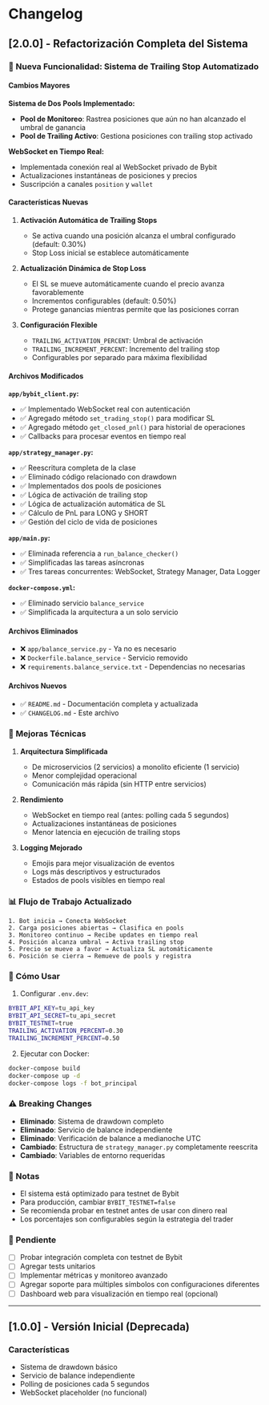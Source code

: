 # Changelog

## [2.0.0] - Refactorización Completa del Sistema

### 🎯 Nueva Funcionalidad: Sistema de Trailing Stop Automatizado

#### Cambios Mayores

**Sistema de Dos Pools Implementado:**
- **Pool de Monitoreo**: Rastrea posiciones que aún no han alcanzado el umbral de ganancia
- **Pool de Trailing Activo**: Gestiona posiciones con trailing stop activado

**WebSocket en Tiempo Real:**
- Implementada conexión real al WebSocket privado de Bybit
- Actualizaciones instantáneas de posiciones y precios
- Suscripción a canales `position` y `wallet`

#### Características Nuevas

1. **Activación Automática de Trailing Stops**
   - Se activa cuando una posición alcanza el umbral configurado (default: 0.30%)
   - Stop Loss inicial se establece automáticamente

2. **Actualización Dinámica de Stop Loss**
   - El SL se mueve automáticamente cuando el precio avanza favorablemente
   - Incrementos configurables (default: 0.50%)
   - Protege ganancias mientras permite que las posiciones corran

3. **Configuración Flexible**
   - `TRAILING_ACTIVATION_PERCENT`: Umbral de activación
   - `TRAILING_INCREMENT_PERCENT`: Incremento del trailing stop
   - Configurables por separado para máxima flexibilidad

#### Archivos Modificados

**`app/bybit_client.py`:**
- ✅ Implementado WebSocket real con autenticación
- ✅ Agregado método `set_trading_stop()` para modificar SL
- ✅ Agregado método `get_closed_pnl()` para historial de operaciones
- ✅ Callbacks para procesar eventos en tiempo real

**`app/strategy_manager.py`:**
- ✅ Reescritura completa de la clase
- ✅ Eliminado código relacionado con drawdown
- ✅ Implementados dos pools de posiciones
- ✅ Lógica de activación de trailing stop
- ✅ Lógica de actualización automática de SL
- ✅ Cálculo de PnL para LONG y SHORT
- ✅ Gestión del ciclo de vida de posiciones

**`app/main.py`:**
- ✅ Eliminada referencia a `run_balance_checker()`
- ✅ Simplificadas las tareas asíncronas
- ✅ Tres tareas concurrentes: WebSocket, Strategy Manager, Data Logger

**`docker-compose.yml`:**
- ✅ Eliminado servicio `balance_service`
- ✅ Simplificada la arquitectura a un solo servicio

#### Archivos Eliminados

- ❌ `app/balance_service.py` - Ya no es necesario
- ❌ `Dockerfile.balance_service` - Servicio removido
- ❌ `requirements.balance_service.txt` - Dependencias no necesarias

#### Archivos Nuevos

- ✅ `README.md` - Documentación completa y actualizada
- ✅ `CHANGELOG.md` - Este archivo

### 🔧 Mejoras Técnicas

1. **Arquitectura Simplificada**
   - De microservicios (2 servicios) a monolito eficiente (1 servicio)
   - Menor complejidad operacional
   - Comunicación más rápida (sin HTTP entre servicios)

2. **Rendimiento**
   - WebSocket en tiempo real (antes: polling cada 5 segundos)
   - Actualizaciones instantáneas de posiciones
   - Menor latencia en ejecución de trailing stops

3. **Logging Mejorado**
   - Emojis para mejor visualización de eventos
   - Logs más descriptivos y estructurados
   - Estados de pools visibles en tiempo real

### 📊 Flujo de Trabajo Actualizado

```
1. Bot inicia → Conecta WebSocket
2. Carga posiciones abiertas → Clasifica en pools
3. Monitoreo continuo → Recibe updates en tiempo real
4. Posición alcanza umbral → Activa trailing stop
5. Precio se mueve a favor → Actualiza SL automáticamente
6. Posición se cierra → Remueve de pools y registra
```

### 🚀 Cómo Usar

1. Configurar `.env.dev`:
```bash
BYBIT_API_KEY=tu_api_key
BYBIT_API_SECRET=tu_api_secret
BYBIT_TESTNET=true
TRAILING_ACTIVATION_PERCENT=0.30
TRAILING_INCREMENT_PERCENT=0.50
```

2. Ejecutar con Docker:
```bash
docker-compose build
docker-compose up -d
docker-compose logs -f bot_principal
```

### ⚠️ Breaking Changes

- **Eliminado**: Sistema de drawdown completo
- **Eliminado**: Servicio de balance independiente
- **Eliminado**: Verificación de balance a medianoche UTC
- **Cambiado**: Estructura de `strategy_manager.py` completamente reescrita
- **Cambiado**: Variables de entorno requeridas

### 🐛 Notas

- El sistema está optimizado para testnet de Bybit
- Para producción, cambiar `BYBIT_TESTNET=false`
- Se recomienda probar en testnet antes de usar con dinero real
- Los porcentajes son configurables según la estrategia del trader

### 📝 Pendiente

- [ ] Probar integración completa con testnet de Bybit
- [ ] Agregar tests unitarios
- [ ] Implementar métricas y monitoreo avanzado
- [ ] Agregar soporte para múltiples símbolos con configuraciones diferentes
- [ ] Dashboard web para visualización en tiempo real (opcional)

---

## [1.0.0] - Versión Inicial (Deprecada)

### Características
- Sistema de drawdown básico
- Servicio de balance independiente
- Polling de posiciones cada 5 segundos
- WebSocket placeholder (no funcional)

